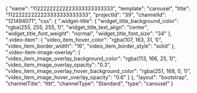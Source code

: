 {
    "name": "11222222222223333333333333",
    "template": "carousel",
    "title": "11222222222223333333333333",
    "projectId": "39",
    "channelId": "121494071",
    "css": {
        ".widget-title": {
            "widget_title_background_color": "rgba(255, 255, 255, 1)",
            "widget_title_text_align": "center",
            "widget_title_font_weight": "normal",
            "widget_title_font_size": "34"
        },
        ".video-item": {
            "video_item_hover_color": "rgba(107, 163, 31, 1)",
            "video_item_border_width": "16",
            "video_item_border_style": "solid"
        },
        ".video-item-image-overlay": {
            "video_item_image_overlay_background_color": "rgba(113, 166, 25, 1)",
            "video_item_image_overlay_opacity": "0.3",
            "video_item_image_overlay_hover_background_color": "rgba(251, 168, 0, 1)",
            "video_item_image_hover_overlay_opacity": "0.6"
        }
    },
    "layout": "bootstrap",
    "channelTitle": "tttt",
    "channelType": "Standard",
    "type": "carousel"
}